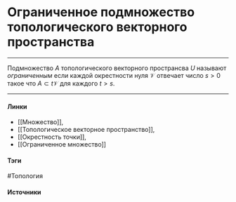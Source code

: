 # Ограниченное подмножество топологического векторного пространства
***
Подмножество $A$ топологического векторного пространсва $U$ называют *ограниченным* если каждой окрестности нуля $\mathcal{V}$ отвечает число $s>0$ такое что $A\subset t\mathcal{V}$ для каждого $t>s$.

***
#### Линки
- [[Множество]],
- [[Топологическое векторное пространство]],
- [[Окрестность точки]],
- [[Ограниченное множество]]
#### Тэги
 #Топология 
#### Источники